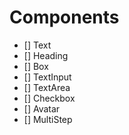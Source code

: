 # Components

- [] Text
- [] Heading
- [] Box
- [] TextInput
- [] TextArea
- [] Checkbox
- [] Avatar
- [] MultiStep